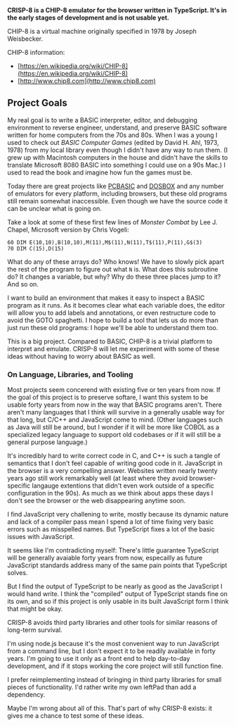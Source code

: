 **CRISP-8 is a CHIP-8 emulator for the browser written in TypeScript. It's in the early stages of development and is not usable yet.**

CHIP-8 is a virtual machine originally specified in 1978 by Joseph Weisbecker.

CHIP-8 information:

* [https://en.wikipedia.org/wiki/CHIP-8](https://en.wikipedia.org/wiki/CHIP-8)
* [http://www.chip8.com](http://www.chip8.com)

## Project Goals

My real goal is to write a BASIC interpreter, editor, and debugging environment to reverse engineer, understand, and preserve BASIC software written for home computers from the 70s and 80s. When I was a young I used to check out <cite>BASIC Computer Games</cite> (edited by David H. Ahl, 1973, 1978) from my local library even though I didn't have any way to run them. (I grew up with Macintosh computers in the house and didn't have the skills to translate Microsoft 8080 BASIC into something I could use on a 90s Mac.) I used to read the book and imagine how fun the games must be.

Today there are great projects like [PCBASIC] and [DOSBOX] and any number of emulators for every platform, including browsers, but these old programs still remain somewhat inaccessible. Even though we have the source code it can be unclear what is going on.

Take a look at some of these first few lines of <cite>Monster Combat</cite> by Lee J. Chapel, Microsoft version by Chris Vogeli:

    60 DIM E(10,10),B(10,10),M(11),M$(11),N(11),T$(11),P(11),G$(3)
    70 DIM C(15),D(15)

What do any of these arrays do? Who knows! We have to slowly pick apart the rest of the program to figure out what `N` is. What does this subroutine do? It changes a variable, but why? Why do these three places jump to it? And so on.

I want to build an environment that makes it easy to inspect a BASIC program as it runs. As it becomes clear what each variable does, the editor will allow you to add labels and annotations, or even restructure code to avoid the GOTO spaghetti. I hope to build a tool that lets us do more than just run these old programs: I hope we'll be able to understand them too.

This is a big project. Compared to BASIC, CHIP-8 is a trivial platform to interpret and emulate. CRISP-8 will let me experiment with some of these ideas without having to worry about BASIC as well.

### On Language, Libraries, and Tooling

Most projects seem concerend with existing five or ten years from now. If the goal of this project is to preserve softare, I want this system to be usable forty years from now in the way that BASIC programs aren't. There aren't many languages that I think will survive in a generally usable way for that long, but C/C++ and JavaScript come to mind. (Other languages such as Java will still be around, but I wonder if it will be more like COBOL as a specialized legacy language to support old codebases or if it will still be a general purpose language.)

It's incredibly hard to write correct code in C, and C++ is such a tangle of semantics that I don't feel capable of writing good code in it. JavaScript in the browser is a very compelling answer. Websites written nearly twenty years ago still work remarkably well (at least where they avoid browser-specific langauge extentions that didn't even work outside of a specific configuration in the 90s). As much as we think about apps these days I don't see the browser or the web disappearing anytime soon.

I find JavaScript very challening to write, mostly because its dynamic nature and lack of a compiler pass mean I spend a lot of time fixing very basic errors such as misspelled names. But TypeScript fixes a lot of the basic issues with JavaScript.

It seems like I'm contradicting myself: There's little guarantee TypeScript will be generally avaiable forty years from now, especailly as future JavaScript standards address many of the same pain points that TypeScript solves.

But I find the output of TypeScript to be nearly as good as the JavaScript I would hand write. I think the "compiled" output of TypeScript stands fine on its own, and so if this project is only usable in its built JavaScript form I think that might be okay.

CRISP-8 avoids third party libraries and other tools for similar reasons of long-term survival.

I'm using node.js because it's the most convenient way to run JavaScript from a command line, but I don't expect it to be readily available in forty years. I'm going to use it only as a front end to help day-to-day development, and if it stops working the core project will still function fine.

I prefer reimplementing instead of bringing in third party libraries for small pieces of functionality. I'd rather write my own leftPad than add a dependency.

Maybe I'm wrong about all of this. That's part of why CRISP-8 exists: it gives me a chance to test some of these ideas.

[PCBASIC]: http://www.pc-basic.org
[DOSBOX]: http://www.dosbox.com
